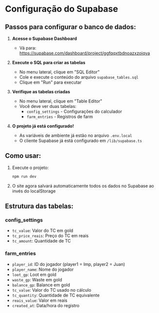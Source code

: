 # Configuração do Supabase

## Passos para configurar o banco de dados:

1. **Acesse o Supabase Dashboard**
   - Vá para: https://supabase.com/dashboard/project/ggfqqxtbdnoazxzoiqya

2. **Execute o SQL para criar as tabelas**
   - No menu lateral, clique em "SQL Editor"
   - Cole e execute o conteúdo do arquivo `supabase_tables.sql`
   - Clique em "Run" para executar

3. **Verifique as tabelas criadas**
   - No menu lateral, clique em "Table Editor"
   - Você deve ver duas tabelas:
     - `config_settings` - Configurações do calculador
     - `farm_entries` - Registros de farm

4. **O projeto já está configurado!**
   - As variáveis de ambiente já estão no arquivo `.env.local`
   - O cliente Supabase já está configurado em `/lib/supabase.ts`

## Como usar:

1. Execute o projeto:
   ```bash
   npm run dev
   ```

2. O site agora salvará automaticamente todos os dados no Supabase ao invés do localStorage

## Estrutura das tabelas:

### config_settings
- `tc_value`: Valor do TC em gold
- `tc_price_reais`: Preço do TC em reais
- `tc_amount`: Quantidade de TC

### farm_entries
- `player_id`: ID do jogador (player1 = Imp, player2 = Juan)
- `player_name`: Nome do jogador
- `loot_gp`: Loot em gold
- `waste_gp`: Waste em gold
- `balance_gp`: Balance em gold
- `tc_value`: Valor do TC usado no cálculo
- `tc_quantity`: Quantidade de TC equivalente
- `reais_value`: Valor em reais
- `created_at`: Data/hora do registro